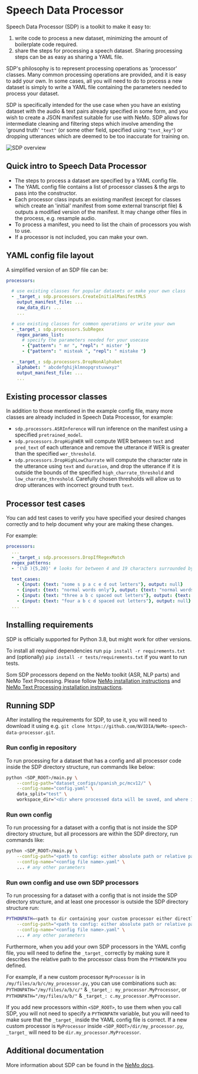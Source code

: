 # Speech Data Processor

Speech Data Processor (SDP) is a toolkit to make it easy to:
1. write code to process a new dataset, minimizing the amount of boilerplate code required.
2. share the steps for processing a speech dataset. Sharing processing steps can be as easy as sharing a YAML file.

SDP's philosophy is to represent processing operations as 'processor' classes. Many common processing operations are provided, and it is easy to add your own. In some cases, all you will need to do to process a new dataset is simply to write a YAML file containing the parameters needed to process your dataset.

SDP is specifically intended for the use case when you have an existing dataset with the audio & text pairs already specified in some form, and you wish to create a JSON manifest suitable for use with NeMo. SDP allows for intermediate cleaning and filtering steps which involve amending the 'ground truth' `"text"` (or some other field, specified using `"text_key"`) or dropping utterances which are deemed to be too inaccurate for training on.


![SDP overview](https://github.com/NVIDIA/NeMo/releases/download/v1.17.0/sdp_overview_diagram.png)

## Quick intro to Speech Data Processor

* The steps to process a dataset are specified by a YAML config file.
* The YAML config file contains a list of processor classes & the args to pass into the constructor.
* Each processor class inputs an existing manifest (except for classes which create an 'initial' manifest from some external transcript file)  & outputs a modified version of the manifest. It may change other files in the process, e.g. resample audio.
* To process a manifest, you need to list the chain of processors you wish to use.
* If a processor is not included, you can make your own.


## YAML config file layout
A simplified version of an SDP file can be:

```yaml
processors:

  # use existing classes for popular datasets or make your own class
  - _target_: sdp.processors.CreateInitialManifestMLS
    output_manifest_file: ...
    raw_data_dir: ...
    ...

  # use existing classes for common operations or write your own
  - _target_: sdp.processors.SubRegex
    regex_params_list:
      # specify the parameters needed for your usecase
      - {"pattern": " mr ", "repl": " mister "}
      - {"pattern": " misteak ", "repl": " mistake "}

  - _target_: sdp.processors.DropNonAlphabet
    alphabet: " abcdefghijklmnopqrstuvwxyz"
    output_manifest_file: ...
    ...
```
## Existing processor classes
In addition to those mentioned in the example config file, many more classes are already included in Speech Data Processor, for example:
* `sdp.processors.ASRInference` will run inference on the manifest using a specified `pretrained_model`.
* `sdp.processors.DropHighWER` will compute WER between `text` and `pred_text` of each utterance and remove the utterance if WER is greater than the specified `wer_threshold`.
* `sdp.processors.DropHighLowCharrate` will compute the character rate in the utterance using `text` and `duration`, and drop the utterance if it is outside the bounds of the specified `high_charrate_threshold` and `low_charrate_threshold`. Carefully chosen thresholds will allow us to drop utterances with incorrect ground truth `text`.

## Processor test cases
You can add test cases to verify you have specified your desired changes correctly and to help document why your are making these changes.

For example:
```yaml
processors:
  ...
  - _target_: sdp.processors.DropIfRegexMatch
  regex_patterns:
  - '(\D ){5,20}' # looks for between 4 and 19 characters surrounded by space

  test_cases:
    - {input: {text: "some s p a c e d out letters"}, output: null}
    - {input: {text: "normal words only"}, output: {text: "normal words only"}}
    - {input: {text: "three a b c spaced out letters"}, output: {text: "three a b c spaced out letters"}}
    - {input: {text: "four a b c d spaced out letters"}, output: null}
  ...
```

## Installing requirements

SDP is officially supported for Python 3.8, but might work for other versions.

To install all required dependencies run `pip install -r requirements.txt` and (optionally) `pip install -r tests/requirements.txt` if you want to run tests.

Som SDP processors depend on the NeMo toolkit (ASR, NLP parts) and NeMo Text Processing.
Please follow [NeMo installation instructions](https://github.com/NVIDIA/NeMo#installation) and [NeMo Text Processing installation instruactions](https://github.com/NVIDIA/NeMo-text-processing#installation).


## Running SDP
After installing the requirements for SDP, to use it, you will need to download it using e.g. `git clone https://github.com/NVIDIA/NeMo-speech-data-processor.git`.

### Run config in repository
To run processing for a dataset that has a config and all processor code inside the SDP directory structure, run commands like below:

```bash
python <SDP_ROOT>/main.py \
    --config-path="dataset_configs/spanish_pc/mcv12/" \
    --config-name="config.yaml" \
    data_split="test" \
    workspace_dir="<dir where processed data will be saved, and where initial data tar file is already located>"
```

### Run own config
To run processing for a dataset with a config that is not inside the SDP directory structure, but all processors are within the SDP directory, run commands like:

```bash
python <SDP_ROOT>/main.py \
    --config-path="<path to config: either absolute path or relative path *from SDP_ROOT directory*>" \
    --config-name="<config file name>.yaml" \
    ... # any other parameters
```

### Run own config and use own SDP processors
To run processing for a dataset with a config that is not inside the SDP directory structure, and at least one processor is outside the SDP directory structure run:

```bash
PYTHONPATH=<path to dir containing your custom processor either directly or in subdirectory> python <SDP_ROOT>/main.py \
    --config-path="<path to config: either absolute path or relative path *from SDP_ROOT directory*>" \
    --config-name="<config file name>.yaml" \
    ... # any other parameters
```
Furthermore, when you add your own SDP processors in the YAML config file, you will need to define the `_target_` correctly by making sure it describes the relative path to the processor class from the `PYTHONPATH` you defined.

For example, if a new custom processor `MyProcessor` is in `/my/files/a/b/c/my_processor.py`, you can use combinations such as: `PYTHONPATH="/my/files/a/b/c/"` & `_target_: my_processor.MyProcessor`, or `PYTHONPATH="/my/files/a/b/"` & `_target_: c.my_processor.MyProcessor`.

If you add new processors within `<SDP_ROOT>`, to use them when you call SDP, you will not need to specify a `PYTHONPATH` variable, but you will need to make sure that the `_target_` inside the YAML config file is correct. If a new custom processor is `MyProcessor` inside `<SDP_ROOT>/dir/my_processor.py`, `_target_` will need to be `dir.my_processor.MyProcessor`.

## Additional documentation
More information about SDP can be found in the [NeMo docs](https://docs.nvidia.com/deeplearning/nemo/user-guide/docs/en/main/tools/speech_data_processor.html).
